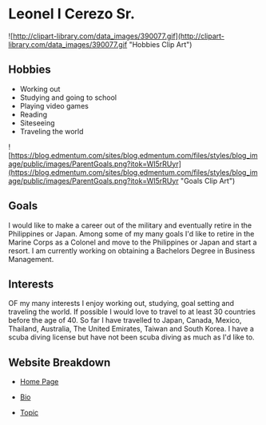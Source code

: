 # Leonel I Cerezo Sr.

![http://clipart-library.com/data_images/390077.gif](http://clipart-library.com/data_images/390077.gif "Hobbies Clip Art")

## Hobbies
+ Working out
+ Studying and going to school
+ Playing video games
+ Reading
+ Siteseeing
+ Traveling the world

![https://blog.edmentum.com/sites/blog.edmentum.com/files/styles/blog_image/public/images/ParentGoals.png?itok=WI5rRUyr](https://blog.edmentum.com/sites/blog.edmentum.com/files/styles/blog_image/public/images/ParentGoals.png?itok=WI5rRUyr "Goals Clip Art")

## Goals
I would like to make a career out of the military and eventually retire in the Philippines or Japan. Among some of my many goals I'd like to retire in the Marine Corps as a Colonel and move to the Philippines or Japan and start a resort. I am currently working on obtaining a Bachelors Degree in Business Management.

## Interests

OF my many interests I enjoy working out, studying, goal setting and traveling the world. If possible I would love to travel to at least 30 countries before the age of 40. So far I have travelled to Japan, Canada, Mexico, Thailand, Australia, The United Emirates, Taiwan and South Korea. I have a scuba diving license but have not been scuba diving as much as I'd like to.

## Website Breakdown
+ [Home Page](https://leonelicerezo.github.io/index)

+ [Bio](https://leonelicerezo.github.io/bio)

+ [Topic](https://leonelicerezo.github.io/topic)
